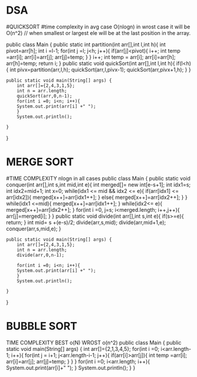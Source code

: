 # DSA
#QUICKSORT
#time complexity
in avg case O(nlogn)
in wrost case it will be O(n^2) // when smallest or largest ele will be at the last position in the array.

public class Main
{
    public static int partition(int arr[],int l,int h){
        int pivot=arr[h];
        int i =l-1;
        for(int j =l; j<h; j++){
            if(arr[j]<pivot){
                i++;
                int temp =arr[i];
                arr[i]=arr[j];
                arr[j]=temp;
            }
        }
        i++;
        int temp = arr[i];
        arr[i]=arr[h];
        arr[h]=temp;
        return i;
    }
    public static void quickSort(int arr[],int l,int h){
        if(l<h){
        int pivx=partition(arr,l,h);
        quickSort(arr,l,pivx-1);
        quickSort(arr,pivx+1,h);
    }
    }
    
	public static void main(String[] args) {
	    int arr[]={2,4,3,1,5};
	    int n = arr.length;
	    quickSort(arr,0,n-1);
	    for(int i =0; i<n; i++){
	    System.out.print(arr[i] +" ");
	    }
	    System.out.println();
		
	}
}
# MERGE SORT
#TIME COMPLEXITY
nlogn in all cases
public class Main
{
    public static void conquer(int arr[],int s,int mid,int e){
      int  merged[]= new int[e-s+1];
      int idx1=s;
      int idx2=mid+1;
      int x=0;
      while(idx1 <= mid && idx2 <= e){
          if(arr[idx1] <= arr[idx2]){
              merged[x++]=arr[idx1++];
          }
          else{
              merged[x++]=arr[idx2++];
          }
      }
      while(idx1 <=mid){
          merged[x++]=arr[idx1++];
      }
      while(idx2<= e){
          merged[x++]=arr[idx2++];
      }
      for(int i =0, j=s; i<merged.length; i++,j++){
          arr[j]=merged[i];
      }
    }
    public static void divide(int arr[],int s,int e){
        if(s>=e){
            return;
        }
        int mid= s +(e-s)/2;
        divide(arr,s,mid);
        divide(arr,mid+1,e);
        conquer(arr,s,mid,e);
    }
    
	public static void main(String[] args) {
	    int arr[]={2,4,3,1,5};
	    int n = arr.length;
	    divide(arr,0,n-1);
	   
	    for(int i =0; i<n; i++){
	    System.out.print(arr[i] +" ");
	    }
	    System.out.println();
		
	}
}
# BUBBLE SORT
TIME COMPLEXITY
BEST o(N)
WROST o(n^2)
public class Main
{
	public static void main(String[] args) {
	int arr[]={2,1,3,4,5};
	for(int i =0; i<arr.length-1; i++){
	    for(int j = i+1; j<arr.length-i-1; j++){
	        if(arr[i]>arr[j]){
	            int temp =arr[i];
	            arr[i]=arr[j];
	            arr[j]=temp;
	        }
	    }
	}
	for(int i =0; i<arr.length; i++){
	System.out.print(arr[i]+" ");
	}
	System.out.println();
	}
}
